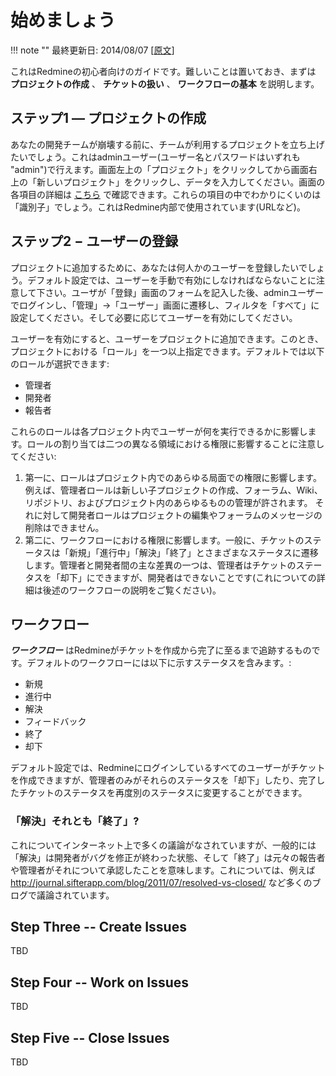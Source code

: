 始めましょう
============

!!! note ""
    最終更新日: 2014/08/07
    [[原文](http://www.redmine.org/projects/redmine/wiki/Getting_Started/6)]




これはRedmineの初心者向けのガイドです。難しいことは置いておき、まずは **プロジェクトの作成** 、 **チケットの扱い** 、 **ワークフローの基本** を説明します。

ステップ1 — プロジェクトの作成
------------------------------

あなたの開発チームが崩壊する前に、チームが利用するプロジェクトを立ち上げたいでしょう。これはadminユーザー(ユーザー名とパスワードはいずれも "admin")で行えます。画面左上の「プロジェクト」をクリックしてから画面右上の「新しいプロジェクト」をクリックし、データを入力してください。画面の各項目の詳細は [こちら](RedmineProjectSettings) で確認できます。これらの項目の中でわかりにくいのは「識別子」でしょう。これはRedmine内部で使用されています(URLなど)。

ステップ2 − ユーザーの登録
--------------------------

プロジェクトに追加するために、あなたは何人かのユーザーを登録したいでしょう。デフォルト設定では、ユーザーを手動で有効にしなければならないことに注意して下さい。ユーザが「登録」画面のフォームを記入した後、adminユーザーでログインし、「管理」→「ユーザー」画面に遷移し、フィルタを「すべて」に設定してください。そして必要に応じてユーザーを有効にしてください。

ユーザーを有効にすると、ユーザーをプロジェクトに追加できます。このとき、プロジェクトにおける「ロール」を一つ以上指定できます。デフォルトでは以下のロールが選択できます:

-   管理者
-   開発者
-   報告者

これらのロールは各プロジェクト内でユーザーが何を実行できるかに影響します。ロールの割り当ては二つの異なる領域における権限に影響することに注意してください:

1.  第一に、ロールはプロジェクト内でのあらゆる局面での権限に影響します。例えば、管理者ロールは新しい子プロジェクトの作成、フォーラム、Wiki、リポジトリ、およびプロジェクト内のあらゆるものの管理が許されます。 それに対して開発者ロールはプロジェクトの編集やフォーラムのメッセージの削除はできません。
2.  第二に、ワークフローにおける権限に影響します。一般に、チケットのステータスは「新規」「進行中」「解決」「終了」とさまざまなステータスに遷移します。管理者と開発者間の主な差異の一つは、管理者はチケットのステータスを「却下」にできますが、開発者はできないことです(これについての詳細は後述のワークフローの説明をご覧ください)。

ワークフロー
------------

***ワークフロー*** はRedmineがチケットを作成から完了に至るまで追跡するものです。デフォルトのワークフローには以下に示すステータスを含みます。:

-   新規
-   進行中
-   解決
-   フィードバック
-   終了
-   却下

デフォルト設定では、Redmineにログインしているすべてのユーザーがチケットを作成できますが、管理者のみがそれらのステータスを「却下」したり、完了したチケットのステータスを再度別のステータスに変更することができます。

### 「解決」それとも「終了」?

これについてインターネット上で多くの議論がなされていますが、一般的には「解決」は開発者がバグを修正が終わった状態、そして「終了」は元々の報告者や管理者がそれについて承認したことを意味します。これについては、例えば <http://journal.sifterapp.com/blog/2011/07/resolved-vs-closed/> など多くのブログで議論されています。

Step Three -- Create Issues
---------------------------

TBD

Step Four -- Work on Issues
---------------------------

TBD

Step Five -- Close Issues
-------------------------

TBD
